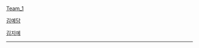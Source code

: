 [Team_1](https://github.com/Yedam101/Mulcam-Study/blob/master/Team_1.md)

[김예담](https://github.com/Yedam101/Mulcam-Study/blob/master/Yedam.md)

[김지예](https://github.com/Yedam101/Mulcam-Study/blob/master/zzeeye/zzeeye.md)









-----------------------------

